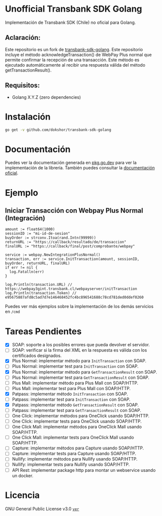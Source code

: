 # Unofficial Transbank SDK Golang

Implementación de Transbank SDK (Chile) no oficial para Golang.

## Aclaración:

Este repositorio es un fork de [transbank-sdk-golang](https://github.com/microapis/transbank-sdk-golang). Este repositorio incluye el método acknowledgeTransaction() de WebPay Plus normal que permite confirmar la recepción de una transacción. Este método es ejecutado automáticamente al recibir una respuesta válida del método getTransactionResult().

## Requisitos:

-   Golang X.Y.Z (zero dependencies)

# Instalación

```bash
go get -v github.com/dokshor/transbank-sdk-golang
```

# Documentación

Puedes ver la documentación generada en [pkg.go.dev](https://pkg.go.dev/github.com/dokshor/transbank-sdk-golang?tab=doc) para ver la implementación de la librería. También puedes consultar la [documentación oficial](https://www.transbankdevelopers.cl/documentacion/como_empezar).

# Ejemplo

## Iniciar Transacción con Webpay Plus Normal (Integración)

```golang
amount := float64(1000)
sessionID := "mi-id-de-sesion"
buyOrder := strconv.Itoa(rand.Intn(99999))
returnURL := "https://callback/resultado/de/transaccion"
finalURL := "https://callback/final/post/comprobante/webpay"

service := webpay.NewIntegrationPlusNormal()
transaction, err := service.InitTransaction(amount, sessionID, buyOrder, returnURL, finalURL)
if err != nil {
  log.Fatalln(err)
}

log.Println(transaction.URL) // https://webpay3gint.transbank.cl/webpayserver/initTransaction
log.Println(transaction.Token) // e95675887afd8c5ad7d7e146468452fc4bc896541688c78cd781ded0ddef0260
```

Puedes ver más ejemplos sobre la implementación de los demás servicios en `/cmd`

# Tareas Pendientes

-   [x] SOAP: soporte a los posibles errores que pueda devolver el servidor.
-   [ ] SOAP: verificar si la firma del XML en la respuesta es válida con los certificados designados.
-   [x] Plus Normal: implementar método para `InitTransaction` con SOAP.
-   [ ] Plus Normal: implementar test para `InitTransaction` con SOAP.
-   [x] Plus Normal: implementar método para `GetTransactionResult` con SOAP.
-   [ ] Plus Normal: implementar test para `GetTransactionResult` con SOAP.
-   [ ] Plus Mall: implementar método para Plus Mall con SOAP/HTTP.
-   [ ] Plus Mall: implementar test para Plus Mall con SOAP/HTTP.
-   [x] Patpass: implementar método `InitTransaction` con SOAP.
-   [ ] Patpass: implementar test para `InitTransaction` con SOAP.
-   [x] Patpass: implementar método `GetTransactionResult` con SOAP.
-   [ ] Patpass: implementar test para `GetTransactionResult` con SOAP.
-   [ ] One Click: implementar métodos para OneClick usando SOAP/HTTP.
-   [ ] One Click: implementar tests para OneClick usando SOAP/HTTP.
-   [ ] One Click Mall: implementar métodos para OneClick Mall usando SOAP/HTTP.
-   [ ] One Click Mall: implementar tests para OneClick Mall usando SOAP/HTTP.
-   [ ] Capture: implementar métodos para Capture usando SOAP/HTTP.
-   [ ] Capture: implementar tests para Capture usando SOAP/HTTP.
-   [ ] Nullify: implementar métodos para Nullify usando SOAP/HTTP.
-   [ ] Nullify: implementar tests para Nullify usando SOAP/HTTP.
-   [ ] API Rest: implementar package http para montar un webservice usando un docker.

# Licencia

GNU General Public License v3.0 [`ver`](./LICENSE.txt)
